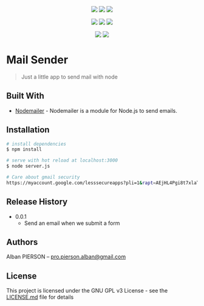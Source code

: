 <p align="center">
  <a href="https://mergify.io" alt="mergify-status"><img src="https://img.shields.io/endpoint.svg?url=https://gh.mergify.io/badges/Zalbani/mail-sender&style=flat" /></a>
  <a href="https://david-dm.org/Zalbani/mail-sender" alt="Dependencies"><img src="https://david-dm.org/Zalbani/mail-sender.svg" /></a>
  <a href="http://www.gnu.org/licenses/gpl-3.0" alt="License: GPL v3"><img src="https://img.shields.io/badge/License-GPL%20v3-blue.svg" /></a>
</p>
<p align="center">
  <a href="https://snyk.io/test/github/Zalbani/mail-sender" alt="Known Vulnerabilities"><img src="https://snyk.io/test/github/Zalbani/mail-sender/badge.svg" /></a>
  <a href="https://codeclimate.com/github/Zalbani/mail-sender/maintainability" alt="Maintainability"><img src="https://api.codeclimate.com/v1/badges/db92dbcfec4dfc407995/maintainability" /></a>
  <a href="https://app.circleci.com/pipelines/github/Zalbani/mail-sender" alt="CircleCI"><img src="https://circleci.com/gh/Zalbani/mail-sender.svg?style=shield" /></a>
</p>
<p align="center">
  <a href="https://github.com/Zalbani/mail-sender/commits/master" alt="LastCommit"><img src="https://img.shields.io/github/last-commit/Zalbani/mail-sender?style=flat-square" /></a>
  <a href="http://hits.dwyl.com/Zalbani/mail-sender" alt="HitCount"><img src="http://hits.dwyl.com/Zalbani/mail-sender.svg" /></a>
</p>

# Mail Sender
> Just a little app to send mail with node

## Built With

* [Nodemailer](https://nodemailer.com/about/) - Nodemailer is a module for Node.js to send emails.


## Installation

```bash
# install dependencies
$ npm install

# serve with hot reload at localhost:3000
$ node server.js

# Care about gmail security
https://myaccount.google.com/lesssecureapps?pli=1&rapt=AEjHL4Pgi8t7xlaT94vpfRfG_V_4TCVt_r_ZtqanQJdkn-l1dMIvjdoDJe6lJWhkjA51yzxYEOvxDvJdApSIhg8BAkhLCIl6Gg
```

## Release History

* 0.0.1
    * Send an email when we submit a form

## Authors

Alban PIERSON – pro.pierson.alban@gmail.com   


## License

This project is licensed under the GNU GPL v3 License - see the [LICENSE.md](LICENSE.md) file for details
